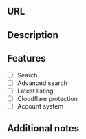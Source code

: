 <!--

Make sure no one else requested the same extension.

-->

## URL

<!-- Enter URL of the website. -->

## Description

<!-- Describe the site and why it should be added. -->

## Features

<!-- 
Fill in the different features the site has.

Replace the space between each break with an 'x' to mark that the site has it.
Example:

- [ ] Feature the site does not have.
- [x] Feature the site does have.

-->

- [ ] Search
- [ ] Advanced search
- [ ] Latest listing
- [ ] Cloudflare protection
- [ ] Account system

## Additional notes

<!-- Enter any additional notes you feel are important. -->